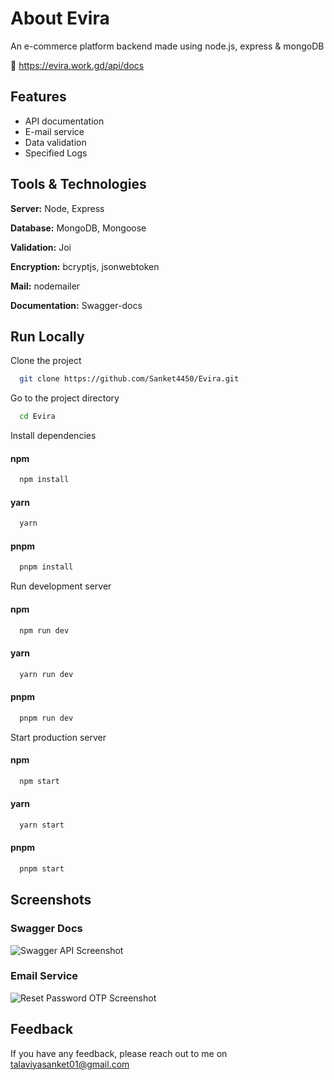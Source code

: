 
# About Evira

An e-commerce platform backend made using node.js, express & mongoDB

🔗 https://evira.work.gd/api/docs


## Features

- API documentation
- E-mail service
- Data validation
- Specified Logs

## Tools & Technologies

**Server:** Node, Express

**Database:** MongoDB, Mongoose

**Validation:** Joi

**Encryption:** bcryptjs, jsonwebtoken

**Mail:** nodemailer

**Documentation:** Swagger-docs
## Run Locally

Clone the project

```bash
  git clone https://github.com/Sanket4450/Evira.git
```

Go to the project directory

```bash
  cd Evira
```

Install dependencies

#### npm

```bash
  npm install
```

#### yarn

```bash
  yarn
```

#### pnpm

```bash
  pnpm install
```

Run development server

#### npm

```bash
  npm run dev
```

#### yarn

```bash
  yarn run dev
```

#### pnpm

```bash
  pnpm run dev
```

Start production server

#### npm

```bash
  npm start
```

#### yarn

```bash
  yarn start
```

#### pnpm

```bash
  pnpm start
```
## Screenshots

### Swagger Docs

![Swagger API Screenshot](https://firebasestorage.googleapis.com/v0/b/evira-b42be.appspot.com/o/evira-docs-image.png?alt=media&token=27a28a5d-191d-47ac-a5f3-e2fa1f9fd707)

### Email Service

![Reset Password OTP Screenshot](https://firebasestorage.googleapis.com/v0/b/evira-b42be.appspot.com/o/evira-email.png?alt=media&token=f16436f0-cf16-4d37-9757-a4da0d9e84ed)
## Feedback

If you have any feedback, please reach out to me on talaviyasanket01@gmail.com
